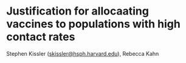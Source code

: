 # Justification for allocaating vaccines to populations with high contact rates
Stephen Kissler (skissler@hsph.harvard.edu), Rebecca Kahn

